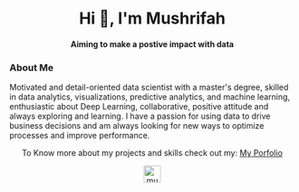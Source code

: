 <!-- ### Hi there 👋 -->

<!--
**Mushrifah/mushrifah** is a ✨ _special_ ✨ repository because its `README.md` (this file) appears on your GitHub profile.

Here are some ideas to get you started:

- 🔭 I’m currently working on ...
- 🌱 I’m currently learning ...
- 👯 I’m looking to collaborate on ...
- 🤔 I’m looking for help with ...
- 💬 Ask me about ...
- 📫 How to reach me: ...
- 😄 Pronouns: ...
- ⚡ Fun fact: ...
-->

<h1 align="center">Hi 👋, I'm Mushrifah</h1>
<!-- <h3 align="center">A Data Scientist from India</h3> -->
<h4 align="center"> Aiming to make a postive impact with data</h5>

### About Me
Motivated and detail-oriented data scientist with a master's degree, skilled in data analytics, visualizations, predictive analytics, and machine learning, enthusiastic about Deep Learning, collaborative, positive attitude and always exploring and learning. I have a passion for using data to drive business decisions and am always looking for new ways to optimize processes and improve performance. <br>
<p align="center">
To Know more about my projects and skills check out my:
<a href="https://mushrifah.github.io/">My Porfolio</a>
</p>
<p align="center">
  <a href="https://www.linkedin.com/in/mushrifah-hasan" target="blank" style="margin:15px"><img align="center" src="https://cdn.jsdelivr.net/npm/simple-icons@3.0.1/icons/linkedin.svg" alt="mushrifah" height="30" width="30" /></a>
  </p>
